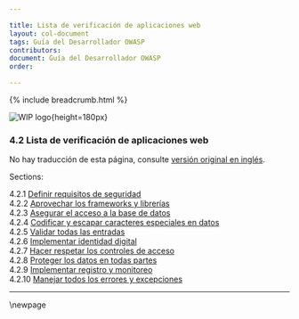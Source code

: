 ```yaml
---

title: Lista de verificación de aplicaciones web
layout: col-document
tags: Guía del Desarrollador OWASP
contributors:
document: Guía del Desarrollador OWASP
order:

---
```


{% include breadcrumb.html %}

![WIP logo](../../../assets/images/dg_wip.png "Trabajo en curso"){height=180px}

### 4.2 Lista de verificación de aplicaciones web

No hay traducción de esta página, consulte [versión original en inglés][release0602].

Sections:

4.2.1 [Definir requisitos de seguridad](#definir-requisitos-de-seguridad)  
4.2.2 [Aprovechar los frameworks y librerías](#aprovechar-los-frameworks-y-librerías)  
4.2.3 [Asegurar el acceso a la base de datos](#asegurar-el-acceso-a-la-base-de-datos)  
4.2.4 [Codificar y escapar caracteres especiales en datos](#codificar-y-escapar-caracteres-especiales-en-datos)  
4.2.5 [Validar todas las entradas](#validar-todas-las-entradas)  
4.2.6 [Implementar identidad digital](#implementar-identidad-digital)  
4.2.7 [Hacer respetar los controles de acceso](#hacer-respetar-los-controles-de-acceso)  
4.2.8 [Proteger los datos en todas partes](#proteger-los-datos-en-todas-partes)  
4.2.9 [Implementar registro y monitoreo](#implementar-registro-y-monitoreo)  
4.2.10 [Manejar todos los errores y excepciones](#cmanejar-todos-los-errores-y-excepciones)  

----

[release0602]: https://github.com/OWASP/www-project-developer-guide/blob/main/release/06-design/02-web-app-checklist/toc.md

\newpage
